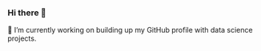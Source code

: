 ### Hi there 👋

:telescope: I’m currently working on building up my GitHub profile with data science projects.




